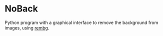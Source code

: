# NoBack
Python program with a graphical interface to remove the background from images, using [rembg](https://github.com/danielgatis/rembg).
